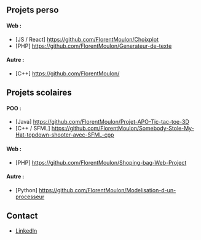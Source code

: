 ## Projets perso

#### Web :
- [JS / React] https://github.com/FlorentMoulon/Choixplot
- [PHP] https://github.com/FlorentMoulon/Generateur-de-texte

#### Autre :
- [C++] https://github.com/FlorentMoulon/


## Projets scolaires

#### POO :
- [Java] https://github.com/FlorentMoulon/Projet-APO-Tic-tac-toe-3D
- [C++ / SFML] https://github.com/FlorentMoulon/Somebody-Stole-My-Hat-topdown-shooter-avec-SFML-cpp

#### Web :
- [PHP] https://github.com/FlorentMoulon/Shoping-bag-Web-Project

#### Autre :
- [Python] https://github.com/FlorentMoulon/Modelisation-d-un-processeur


## Contact
- [LinkedIn](https://www.linkedin.com/in/florent-moulon-3198a4223/)
